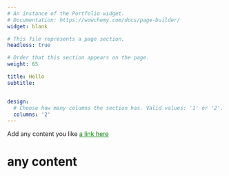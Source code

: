 ```yaml
---
# An instance of the Portfolio widget.
# Documentation: https://wowchemy.com/docs/page-builder/
widget: blank

# This file represents a page section.
headless: true

# Order that this section appears on the page.
weight: 65

title: Hello
subtitle: 


design:
  # Choose how many columns the section has. Valid values: '1' or '2'.
  columns: '2'
---
```



Add any content you like
<a href="https://mzampet.com" style="color:Green"> a link here </a>
<h1> any content </h1>